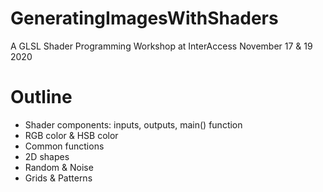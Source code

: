 # GeneratingImagesWithShaders
A GLSL Shader Programming Workshop at InterAccess
November 17 & 19 2020

# Outline
* Shader components: inputs, outputs, main() function
* RGB color & HSB color
* Common functions
* 2D shapes
* Random & Noise
* Grids & Patterns


